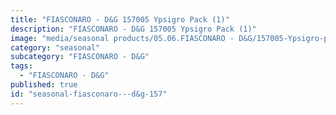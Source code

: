```yaml
---
title: "FIASCONARO - D&G 157005 Ypsigro Pack (1)"
description: "FIASCONARO - D&G 157005 Ypsigro Pack (1)"
image: "media/seasonal products/05.06.FIASCONARO - D&G/157005-Ypsigro-pack (1).jpg"
category: "seasonal"
subcategory: "FIASCONARO - D&G"
tags:
  - "FIASCONARO - D&G"
published: true
id: "seasonal-fiasconaro---d&g-157"
---
```

